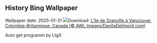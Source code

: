 ## History Bing Wallpaper
Wallpaper date: 2025-01-31
![](https://www.bing.com/th?id=OHR.BoatShowVan_FR-CA0337074319_UHD.jpg&w=1000)Download: [L'île de Granville à Vancouver, Colombie-Britannique, Canada (© AWL Images/DanitaDelimont.com)](https://www.bing.com/th?id=OHR.BoatShowVan_FR-CA0337074319_UHD.jpg)

Auto get programm by LtgX
